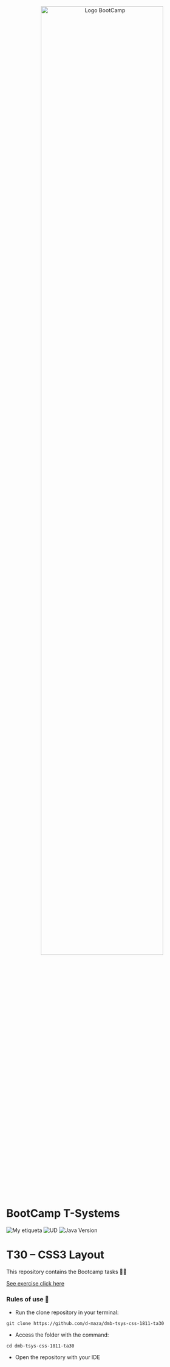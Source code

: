 <div align="center"><img width="80%"  src="https://github.com/TECHMA-Bootcamp-FullStack-Java-Angular/dmb-tsys-java-2010-ta15/blob/main/docs/logoDark.png?raw=trueg"  alt="Logo BootCamp" /></div>

# BootCamp T-Systems

![My etiqueta](https://img.shields.io/badge/David%20Maza-DiveCode%F0%9F%90%99-blue) ![UD](https://img.shields.io/badge/TA-30-orange)  ![Java Version](https://img.shields.io/badge/CSS3-Layout-red)

# T30 – CSS3 Layout

This repository contains the Bootcamp tasks 👨‍💻

[See exercise click here ](https://techma-bootcamp-fullstack-java-angular.github.io/dmb-tsys-css-1811-ta30/)  

### Rules of use 🚀

- Run the clone repository in your terminal:

``git clone https://github.com/d-maza/dmb-tsys-css-1811-ta30``


- Access the folder with the command:

`cd dmb-tsys-css-1811-ta30`

- Open the repository with your IDE



